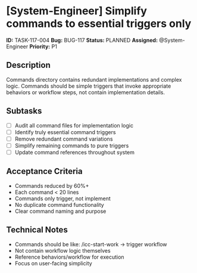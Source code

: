 # [System-Engineer] Simplify commands to essential triggers only

**ID:** TASK-117-004
**Bug:** BUG-117
**Status:** PLANNED
**Assigned:** @System-Engineer
**Priority:** P1

## Description
Commands directory contains redundant implementations and complex logic. Commands should be simple triggers that invoke appropriate behaviors or workflow steps, not contain implementation details.

## Subtasks
- [ ] Audit all command files for implementation logic
- [ ] Identify truly essential command triggers
- [ ] Remove redundant command variations
- [ ] Simplify remaining commands to pure triggers
- [ ] Update command references throughout system

## Acceptance Criteria
- Commands reduced by 60%+
- Each command < 20 lines
- Commands only trigger, not implement
- No duplicate command functionality
- Clear command naming and purpose

## Technical Notes
- Commands should be like: /icc-start-work → trigger workflow
- Not contain workflow logic themselves
- Reference behaviors/workflow for execution
- Focus on user-facing simplicity